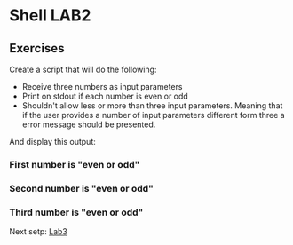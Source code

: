 # Shell LAB2

## Exercises
Create a script that will do the following:
- Receive three numbers as input parameters
- Print on stdout if each number is even or odd
- Shouldn't allow less or more than three input parameters. Meaning that if the user provides a number of input parameters different form three a error message should be presented.  


And display this output:

### First number is "even or odd"
### Second number is "even or odd"
### Third number is "even or odd"

Next setp: [Lab3](lab3.md)